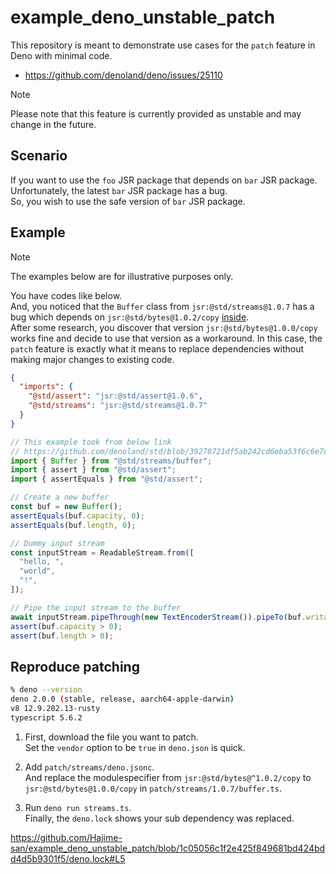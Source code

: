 # example_deno_unstable_patch

This repository is meant to demonstrate use cases for the `patch` feature in Deno with minimal code.

- https://github.com/denoland/deno/issues/25110

> [!NOTE]  
> Please note that this feature is currently provided as unstable and may change in the future.

## Scenario

If you want to use the `foo` JSR package that depends on `bar` JSR package.  
Unfortunately, the latest `bar` JSR package has a bug.  
So, you wish to use the safe version of `bar` JSR package.  

## Example

> [!NOTE]  
> The examples below are for illustrative purposes only.

You have codes like below.  
And, you noticed that the `Buffer` class from `jsr:@std/streams@1.0.7` has a bug which depends on `jsr:@std/bytes@1.0.2/copy` [inside](https://github.com/denoland/std/blob/39278721df5ab242cd6eba53f6c6e7dcd92b30d6/import_map.json#L12).  
After some research, you discover that version `jsr:@std/bytes@1.0.0/copy` works fine and decide to use that version as a workaround.
In this case, the `patch` feature is exactly what it means to replace dependencies without making major changes to existing code.

```json
{
  "imports": {
    "@std/assert": "jsr:@std/assert@1.0.6",
    "@std/streams": "jsr:@std/streams@1.0.7"
  }
}
```

```ts
// This example took from below link
// https://github.com/denoland/std/blob/39278721df5ab242cd6eba53f6c6e7dcd92b30d6/streams/buffer.ts#L68
import { Buffer } from "@std/streams/buffer";
import { assert } from "@std/assert";
import { assertEquals } from "@std/assert";

// Create a new buffer
const buf = new Buffer();
assertEquals(buf.capacity, 0);
assertEquals(buf.length, 0);

// Dummy input stream
const inputStream = ReadableStream.from([
  "hello, ",
  "world",
  "!",
]);

// Pipe the input stream to the buffer
await inputStream.pipeThrough(new TextEncoderStream()).pipeTo(buf.writable);
assert(buf.capacity > 0);
assert(buf.length > 0);
```

## Reproduce patching

```bash
% deno --version
deno 2.0.0 (stable, release, aarch64-apple-darwin)
v8 12.9.202.13-rusty
typescript 5.6.2
```

1. First, download the file you want to patch.  
  Set the `vendor` option to be `true` in `deno.json` is quick.

2. Add `patch/streams/deno.jsonc`.  
  And replace the modulespecifier from `jsr:@std/bytes@^1.0.2/copy` to `jsr:@std/bytes@1.0.0/copy` in `patch/streams/1.0.7/buffer.ts`.

3. Run `deno run streams.ts`.  
  Finally, the `deno.lock` shows your sub dependency was replaced.

https://github.com/Hajime-san/example_deno_unstable_patch/blob/1c05056c1f2e425f849681bd424bdd4d5b9301f5/deno.lock#L5